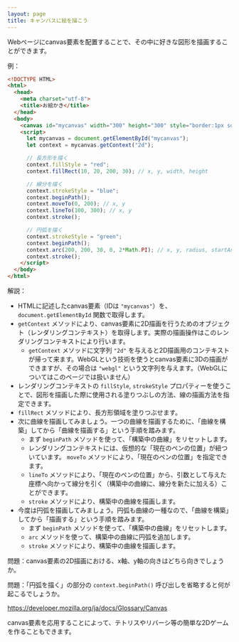 ```yaml
---
layout: page
title: キャンバスに絵を描こう
---
```


Webページにcanvas要素を配置することで、その中に好きな図形を描画することができます。

例：
```html
<!DOCTYPE HTML>
<html>
  <head>
    <meta charset="utf-8">
    <title>お絵かき</title>
  </head>
  <body>
    <canvas id="mycanvas" width="300" height="300" style="border:1px solid black"></canvas>
    <script>
      let mycanvas = document.getElementById("mycanvas");
      let context = mycanvas.getContext("2d");

      // 長方形を描く
      context.fillStyle = "red";
      context.fillRect(10, 20, 200, 30); // x, y, width, height

      // 線分を描く
      context.strokeStyle = "blue";
      context.beginPath();
      context.moveTo(0, 200); // x, y
      context.lineTo(100, 300); // x, y
      context.stroke();

      // 円弧を描く
      context.strokeStyle = "green";
      context.beginPath();
      context.arc(200, 200, 30, 0, 2*Math.PI); // x, y, radius, startAngle, endAngle
      context.stroke();
    </script>
  </body>
</html>
```

解説：

* HTMLに記述したcanvas要素（IDは `"mycanvas"`）を、 `document.getElementById` 関数で取得します。
* `getContext` メソッドにより、canvas要素に2D描画を行うためのオブジェクト（レンダリングコンテキスト）を取得します。実際の描画操作はこのレンダリングコンテキストにより行います。
  * `getContext` メソッドに文字列 `"2d"` を与えると2D描画用のコンテキストが帰って来ます。WebGLという技術を使うとcanvas要素に3Dの描画ができますが、その場合は `"webgl"` という文字列を与えます。（WebGLについてはこのページでは扱いません）
* レンダリングコンテキストの `fillStyle`, `strokeStyle` プロパティーを使うことで、図形を描画した際に使用される塗りつぶしの方法、線の描画方法を指定できます。
* `fillRect` メソッドにより、長方形領域を塗りつぶせます。
* 次に曲線を描画してみましょう。一つの曲線を描画するために、「曲線を構築」してから「曲線を描画する」という手順を踏みます。
  * まず `beginPath` メソッドを使って、「構築中の曲線」をリセットします。
  * レンダリングコンテキストには、仮想的な「現在のペンの位置」が紐ついています。 `moveTo` メソッドにより、「現在のペンの位置」を指定できます。
  * `lineTo` メソッドにより、「現在のペンの位置」から、引数として与えた座標へ向かって線分を引く（構築中の曲線に、線分を新たに加える）ことができます。
  * `stroke` メソッドにより、構築中の曲線を描画します。
* 今度は円弧を描画してみましょう。円弧も曲線の一種なので、「曲線を構築」してから「描画する」という手順を踏みます。
  * まず `beginPath` メソッドを使って、「構築中の曲線」をリセットします。
  * `arc` メソッドを使って、構築中の曲線に円弧を追加します。
  * `stroke` メソッドにより、構築中の曲線を描画します。

問題：canvas要素の2D描画における、x軸、y軸の向きはどちら向きでしょうか。

問題：「円弧を描く」の部分の `context.beginPath()` 呼び出しを省略すると何が起こるでしょうか。

<https://developer.mozilla.org/ja/docs/Glossary/Canvas>

<!--演習問題：正多角形の描画-->

canvas要素を応用することによって、テトリスやリバーシ等の簡単な2Dゲームを作ることもできます。
